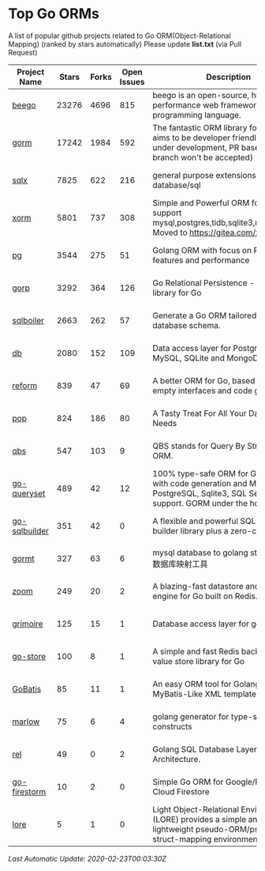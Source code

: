 # Top Go ORMs
A list of popular github projects related to Go ORM(Object-Relational Mapping) (ranked by stars automatically)
Please update **list.txt** (via Pull Request)

| Project Name | Stars | Forks | Open Issues | Description | Last Update |
| ------------ | ----- | ----- | ----------- | ----------- | ----------- |
| [beego](https://github.com/astaxie/beego) | 23276 | 4696 | 815 | beego is an open-source, high-performance web framework for the Go programming language. | 2020-02-22 16:31:53 |
| [gorm](https://github.com/jinzhu/gorm) | 17242 | 1984 | 592 | The fantastic ORM library for Golang, aims to be developer friendly (v2 is under development, PR based on master branch won't be accepted) | 2020-02-22 23:55:06 |
| [sqlx](https://github.com/jmoiron/sqlx) | 7825 | 622 | 216 | general purpose extensions to golang's database/sql | 2020-02-22 19:09:32 |
| [xorm](https://github.com/go-xorm/xorm) | 5801 | 737 | 308 | Simple and Powerful ORM for Go, support mysql,postgres,tidb,sqlite3,mssql,oracle, Moved to https://gitea.com/xorm/xorm | 2020-02-22 10:42:33 |
| [pg](https://github.com/go-pg/pg) | 3544 | 275 | 51 | Golang ORM with focus on PostgreSQL features and performance | 2020-02-22 08:56:24 |
| [gorp](https://github.com/go-gorp/gorp) | 3292 | 364 | 126 | Go Relational Persistence - an ORM-ish library for Go | 2020-02-18 08:04:53 |
| [sqlboiler](https://github.com/volatiletech/sqlboiler) | 2663 | 262 | 57 | Generate a Go ORM tailored to your database schema. | 2020-02-22 17:02:09 |
| [db](https://github.com/upper/db) | 2080 | 152 | 109 | Data access layer for PostgreSQL, MySQL, SQLite and MongoDB. | 2020-02-22 09:23:30 |
| [reform](https://github.com/go-reform/reform) | 839 | 47 | 69 | A better ORM for Go, based on non-empty interfaces and code generation. | 2020-02-21 15:09:08 |
| [pop](https://github.com/gobuffalo/pop) | 824 | 186 | 80 | A Tasty Treat For All Your Database Needs | 2020-02-20 14:52:02 |
| [qbs](https://github.com/coocood/qbs) | 547 | 103 | 9 | QBS stands for Query By Struct. A Go ORM. | 2020-02-20 15:53:52 |
| [go-queryset](https://github.com/jirfag/go-queryset) | 489 | 42 | 12 | 100% type-safe ORM for Go (Golang) with code generation and MySQL, PostgreSQL, Sqlite3, SQL Server support. GORM under the hood. | 2020-02-21 23:19:28 |
| [go-sqlbuilder](https://github.com/huandu/go-sqlbuilder) | 351 | 42 | 0 | A flexible and powerful SQL string builder library plus a zero-config ORM. | 2020-02-21 11:54:42 |
| [gormt](https://github.com/xxjwxc/gormt) | 327 | 63 | 6 | mysql database to golang struct , golang 数据库映射工具 | 2020-02-22 16:11:43 |
| [zoom](https://github.com/albrow/zoom) | 249 | 20 | 2 | A blazing-fast datastore and querying engine for Go built on Redis. | 2020-02-17 13:55:06 |
| [grimoire](https://github.com/Fs02/grimoire) | 125 | 15 | 1 | Database access layer for golang | 2020-02-01 01:53:23 |
| [go-store](https://github.com/gosuri/go-store) | 100 | 8 | 1 | A simple and fast Redis backed key-value store library for Go | 2020-01-07 04:53:33 |
| [GoBatis](https://github.com/runner-mei/GoBatis) | 85 | 11 | 1 | An easy ORM tool for Golang, support MyBatis-Like XML template SQL | 2020-02-13 07:43:26 |
| [marlow](https://github.com/dadleyy/marlow) | 75 | 6 | 4 | golang generator for type-safe sql api constructs | 2020-01-30 05:31:17 |
| [rel](https://github.com/Fs02/rel) | 49 | 0 | 2 | Golang SQL Database Layer for Layered Architecture. | 2020-02-22 19:12:34 |
| [go-firestorm](https://github.com/jschoedt/go-firestorm) | 10 | 2 | 0 | Simple Go ORM for Google/Firebase Cloud Firestore | 2020-02-18 13:44:21 |
| [lore](https://github.com/abrahambotros/lore) | 5 | 1 | 0 | Light Object-Relational Environment (LORE) provides a simple and lightweight pseudo-ORM/pseudo-struct-mapping environment for Go | 2019-08-18 20:19:39 |

*Last Automatic Update: 2020-02-23T00:03:30Z*